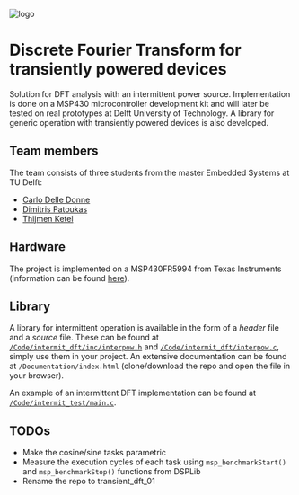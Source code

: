 ![logo](https://github.com/thijmenketel/transient_fft_01/blob/master/html/ip_2.png "logo")

# Discrete Fourier Transform for transiently powered devices
Solution for DFT analysis with an intermittent power source. Implementation is done on a MSP430 microcontroller development kit and will later be tested on real prototypes at Delft University of Technology. A library for generic operation with transiently powered devices is also developed.

## Team members
The team consists of three students from the master Embedded Systems at TU Delft:
 - [Carlo Delle Donne](https://github.com/cdelledonne)
 - [Dimitris Patoukas](https://github.com/dpatoukas)
 - [Thijmen Ketel](https://github.com/thijmenketel)

## Hardware
The project is implemented on a MSP430FR5994 from Texas Instruments (information can be found [here](http://www.ti.com/tool/msp-exp430fr5994)).

## Library
A library for intermittent operation is available in the form of a *header* file and a *source* file. These can be found at [`/Code/intermit_dft/inc/interpow.h`](https://github.com/thijmenketel/transient_fft_01/blob/master/Code/intermit_dft/inc/interpow.h) and [`/Code/intermit_dft/interpow.c`](https://github.com/thijmenketel/transient_fft_01/blob/master/Code/intermit_dft/interpow.c), simply use them in your project.
An extensive documentation can be found at `/Documentation/index.html` (clone/download the repo and open the file in your browser).

An example of an intermittent DFT implementation can be found at [`/Code/intermit_test/main.c`](https://github.com/thijmenketel/transient_fft_01/blob/master/Code/intermit_dft/main.c).

## TODOs
- Make the cosine/sine tasks parametric
- Measure the execution cycles of each task using `msp_benchmarkStart()` and `msp_benchmarkStop()` functions from DSPLib
- Rename the repo to transient_dft_01
